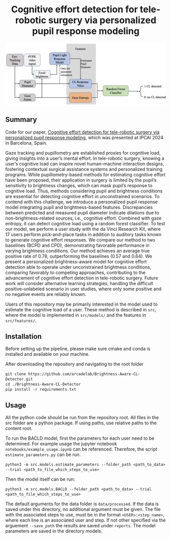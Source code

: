 <div align="center">

#  Cognitive effort detection for tele-robotic surgery via personalized pupil response modeling

![Overview](images/overview_model.png)

</div>
<div align="left">

## Summary

Code for our paper, [Cognitive effort detection for tele-robotic surgery via personalized pupil response modeling](https://link.springer.com/article/10.1007/s11548-024-03108-z), which was presented at IPCAI 2024 in Barcelona, Spain.

Gaze tracking and pupillometry are established proxies for cognitive load, giving insights into a user’s mental effort. In tele-robotic surgery, knowing a user’s cognitive load can inspire novel human–machine interaction designs, fostering contextual surgical assistance systems and personalized training programs. While pupillometry-based methods for estimating cognitive effort have been proposed, their application in surgery is limited by the pupil’s sensitivity to brightness changes, which can mask pupil’s response to cognitive load. Thus, methods considering pupil and brightness conditions are essential for detecting cognitive effort in unconstrained scenarios.
To contend with this challenge, we introduce a personalized pupil response model integrating pupil and brightness-based features. Discrepancies between predicted and measured pupil diameter indicate dilations due to non-brightness-related sources, i.e., cognitive effort. Combined with gaze entropy, it can detect cognitive load using a random forest classifier. To test our model, we perform a user study with the da Vinci Research Kit, where 17 users perform pick-and-place tasks in addition to auditory tasks known to generate cognitive effort responses.
We compare our method to two baselines (BCPD and CPD), demonstrating favorable performance in varying brightness conditions. Our method achieves an average true positive rate of 0.78, outperforming the baselines (0.57 and 0.64). 
We present a personalized brightness-aware model for cognitive effort detection able to operate under unconstrained brightness conditions, comparing favorably to competing approaches, contributing to the advancement of cognitive effort detection in tele-robotic surgery. Future work will consider alternative learning strategies, handling the difficult positive-unlabeled scenario in user studies, where only some positive and no negative events are reliably known.

Users of this repository may be primarily interested in the model used to estimate the cognitive load of a user. 
These method is described in `src`, where the model is implemented in `src/models/` and the features in `src/features/`.

## Installation

Before setting up the pipeline, please make sure cmake and conda is installed and available on your machine.
 
After downloading the repository and navigating to the root folder

```
git clone https://github.com/arcadelab/Brightness-Aware-CL-Detector.git
cd ./Brightness-Aware-CL-Detector
pip install -r requirements.txt
```

## Usage
All the python code should be run from the repository root. All files in the src folder are a python package.
If using paths, use relative paths to the content root.

To run the BACLD model, first the parameters for each user need to be determined. For example usage the jupyter notebook `notebooks/example_usage.ipynb` can be referenced.
Therefore, the script `estimate_parameters.py` can be run.
```commandline
python3 -m src.models.estimate_parameters --folder_path <path_to_data> --trial <path_to_file_which_steps_to_use>
```
Then the model itself can be run:
```commandline
python3 -m src.models.BACLD --folder_path <path_to_data> --trial <path_to_file_which_steps_to_use>
```

The default arguments for the data folder is `data/processed`. If the data is saved under this directory, no additional argument must be given.
The file with the associated steps to use, must be in the format `<USER>:<step_name>`, where each line is an associated user and step.
If not other specified via the arguement `--save_path` the results are saved under `reports`. 
The model parameters are saved in the directory models.

</div>